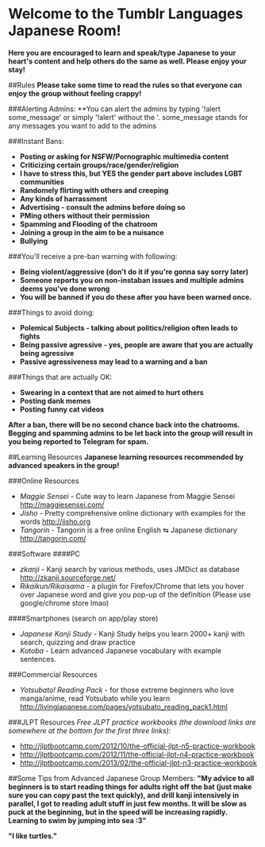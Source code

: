 # Welcome to the Tumblr Languages Japanese Room!

**Here you are encouraged to learn and speak/type Japanese to your heart's content and help others do the same as well.  Please enjoy your stay!**

##Rules
**Please take some time to read the rules so that everyone can enjoy the group without feeling crappy!**

###Alerting Admins:
**You can alert the admins by typing '!alert some_message' or simply '!alert' without the '.  some_message stands for any messages you want to add to the admins

###Instant Bans:
* **Posting or asking for NSFW/Pornographic multimedia content**
* **Criticizing certain groups/race/gender/religion**
* **I have to stress this, but YES the gender part above includes LGBT communities**
* **Randomely flirting with others and creeping**
* **Any kinds of harrassment**
* **Advertising - consult the admins before doing so**
* **PMing others without their permission**
* **Spamming and Flooding of the chatroom**
* **Joining a group in the aim to be a nuisance**
* **Bullying**

###You'll receive a pre-ban warning with following:
* **Being violent/aggressive (don't do it if you're gonna say sorry later)**
* **Someone reports you on non-instaban issues and multiple admins deems you've done wrong**
* **You will be banned if you do these after you have been warned once.**

###Things to avoid doing:
* **Polemical Subjects - talking about politics/religion often leads to fights**
* **Being passive agressive - yes, people are aware that you are actually being agressive**
* **Passive agressiveness may lead to a warning and a ban**

###Things that are actually OK:
* **Swearing in a context that are not aimed to hurt others**
* **Posting dank memes**
* **Posting funny cat videos**

**After a ban, there will be no second chance back into the chatrooms.  Begging and spamming admins to be let back into the group will result in you being reported to Telegram for spam.**

##Learning Resources
**Japanese learning resources recommended by advanced speakers in the group!**

###Online Resources
* *Maggie Sensei* - Cute way to learn Japanese from Maggie Sensei http://maggiesensei.com/
* *Jisho* - Pretty comprehensive online dictionary with examples for the words http://jisho.org
* *Tangorin* - Tangorin is a free online English ⇆ Japanese dictionary http://tangorin.com/

###Software
####PC
* *zkanji* - Kanji search by various methods, uses JMDict as database http://zkanji.sourceforge.net/
* *Rikaikun/Rikaisama* - a plugin for Firefox/Chrome that lets you hover over Japanese word and give you pop-up of the definition (Please use google/chrome store lmao)

####Smartphones (search on app/play store)
* *Japanese Kanji Study* - Kanji Study helps you learn 2000+ kanji with search, quizzing and draw practice
* *Kotoba* - Learn advanced Japanese vocabulary with example sentences.

###Commercial Resources
* *Yotsubato! Reading Pack* - for those extreme beginners who love manga/anime, read Yotsubato while you learn http://livingjapanese.com/pages/yotsubato_reading_pack1.html

###JLPT Resources
*Free JLPT practice workbooks (the download links are somewhere at the bottom for the first three links):*
* http://jlptbootcamp.com/2012/10/the-official-jlpt-n5-practice-workbook
* http://jlptbootcamp.com/2012/11/the-official-jlpt-n4-practice-workbook
* http://jlptbootcamp.com/2013/02/the-official-jlpt-n3-practice-workbook

##Some Tips from Advanced Japanese Group Members:
**"My advice to all beginners is to start reading things for adults right off the bat (just make sure you can copy past the text quickly), and drill kanji intensively in parallel, I got to reading adult stuff in just few months.  It will be slow as puck at the beginning, but in the speed will be increasing rapidly.  Learning to swim by jumping into sea :3"**

**"I like turtles."**
